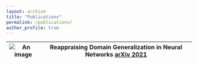 ```yaml
---
layout: archive
title: "Publications"
permalink: /publications/
author_profile: true
---
```


|![An image](/images/foo-bar-identity-th.jpg) | Reappraising Domain Generalization in Neural Networks [arXiv 2021](https://arxiv.org/pdf/2110.07981.pdf)  |
|---|---|





<!-- {% if author.googlescholar %}
  You can also find my articles on <u><a href="{{author.googlescholar}}">my Google Scholar profile</a>.</u>
{% endif %}

{% include base_path %}

{% for post in site.publications reversed %}
  {% include archive-single.html %}
{% endfor %} -->
